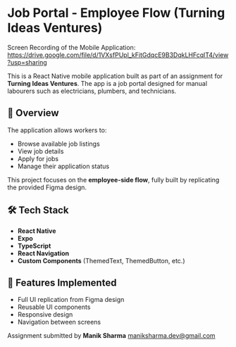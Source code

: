 # Job Portal - Employee Flow (Turning Ideas Ventures)
Screen Recording of the Mobile Application: https://drive.google.com/file/d/1VXsfPUpl_kFitGdqcE9B3DqkLHFcqlT4/view?usp=sharing

This is a React Native mobile application built as part of an assignment for **Turning Ideas Ventures**. The app is a job portal designed for manual labourers such as electricians, plumbers, and technicians.

## 📱 Overview

The application allows workers to:

- Browse available job listings
- View job details
- Apply for jobs
- Manage their application status

This project focuses on the **employee-side flow**, fully built by replicating the provided Figma design.

## 🛠 Tech Stack

- **React Native**
- **Expo**
- **TypeScript**
- **React Navigation**
- **Custom Components** (ThemedText, ThemedButton, etc.)

## 📐 Features Implemented

- Full UI replication from Figma design
- Reusable UI components
- Responsive design
- Navigation between screens

Assignment submitted by **Manik Sharma**
maniksharma.dev@gmail.com
